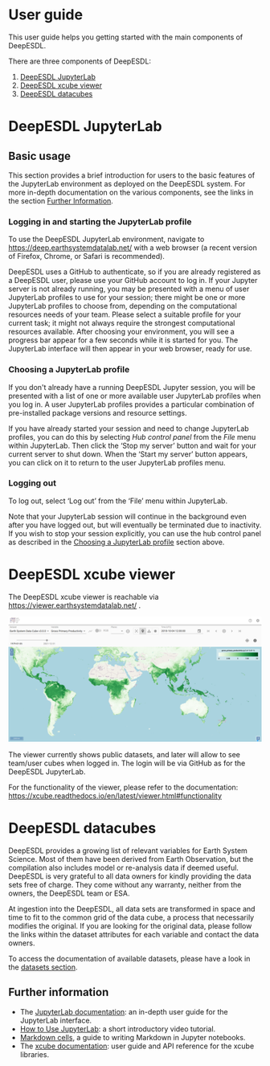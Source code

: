 # User guide

This user guide helps you getting started with the main components of 
DeepESDL.

There are three components of DeepESDL: 
1. [DeepESDL JupyterLab](#deepesdl-jupyterlab)
2. [DeepESDL xcube viewer](#deepesdl-xcube-viewer)
3. [DeepESDL datacubes](#deepesdl-datacube-resources)


# DeepESDL JupyterLab

## Basic usage

This section provides a brief introduction for users to the basic features of
the JupyterLab environment as deployed on the DeepESDL system. 
For more in-depth documentation on the various components, see the links in the
section [Further Information](#further-information).

### Logging in and starting the JupyterLab profile

To use the DeepESDL JupyterLab environment, navigate to
<https://deep.earthsystemdatalab.net/> with a web browser (a recent version of
Firefox, Chrome, or Safari is recommended).

DeepESDL uses a GitHub to authenticate, so if you are already registered as a 
DeepESDL user, please use your GitHub account to log in. 
If your Jupyter server is not already running, you may be presented
with a menu of user JupyterLab profiles to use for your session; there might be 
one or more JupyterLab profiles to choose from, depending on the computational 
resources needs of your team. Please select a suitable profile for 
your current task; it might not always require the strongest computational 
resources available.
After choosing your environment, you will see a progress bar appear for a few 
seconds while it is started for you. 
The JupyterLab interface will then appear in your web browser, ready for
use.


### Choosing a JupyterLab profile

If you don't already have a running DeepESDL Jupyter session, you will be 
presented with a list of one or more available user JupyterLab profiles when 
you log in. 
A user JupyterLab profiles provides a particular combination of pre-installed 
package versions and resource settings. 

If you have already started your session and need to change JupyterLab profiles, 
you can do this by selecting *Hub control panel* from the *File* menu within
JupyterLab. Then click the ‘Stop my server’ button and wait for your current
server to shut down. When the ‘Start my server’ button appears, you can click
on it to return to the user JupyterLab profiles menu.

### Logging out

To log out, select ‘Log out’ from the ‘File’ menu within JupyterLab. 

Note that your JupyterLab session will continue in the background even after
you have logged out, but will eventually be terminated due to inactivity. 
If you wish to stop your session explicitly,
you can use the hub control panel as described in the 
[Choosing a JupyterLab profile](#choosing-a-jupyterlab-profile) section above.



# DeepESDL xcube viewer

The DeepESDL xcube viewer is reachable via 
https://viewer.earthsystemdatalab.net/ .

![img.png](../img/xcube-viewer.png)

The viewer currently shows public datasets, and later will allow to see 
team/user cubes when logged in. The login will be via GitHub as for the DeepESDL
JupyterLab. 

For the functionality of the viewer, please refer to the documentation:
https://xcube.readthedocs.io/en/latest/viewer.html#functionality


# DeepESDL datacubes

DeepESDL provides a growing list of relevant variables for Earth System Science. 
Most of them have been derived from Earth Observation, but the compilation also 
includes model or re-analysis data if deemed useful.
DeepESDL is very grateful to all data owners for kindly providing the data sets 
free of charge. They come without any warranty, neither from the owners, 
the DeepESDL team or ESA.

At ingestion into the DeepESDL, all data sets are transformed in space and time 
to fit to the common grid of the data cube, a process that necessarily modifies 
the original. If you are looking for the original data, please follow the links 
within the dataset attributes for each variable and contact the data owners.

To access the documentation of available datasets, please have a look in the 
[datasets section](../datasets/datasets.md).


## Further information

 - The [JupyterLab documentation](https://jupyterlab.readthedocs.io/):
   an in-depth user guide for the JupyterLab interface.
 - [How to Use JupyterLab](https://www.youtube.com/watch?v=A5YyoCKxEOU):
   a short introductory video tutorial.
 - [Markdown cells](https://jupyter-notebook.readthedocs.io/en/stable/examples/Notebook/Working%20With%20Markdown%20Cells.html),
   a guide to writing Markdown in Jupyter notebooks.
 - The [xcube documentation](https://xcube.readthedocs.io/): user
   guide and API reference for the xcube libraries.
